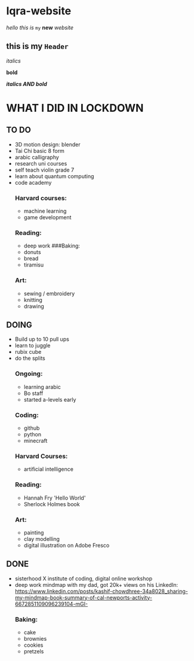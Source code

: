 # Iqra-website

<em>hello this is</em> <code>my</code> **new** <em>website</em>

<h2> this is my <code>Header</code></h2>

<em>italics</em>

**bold**

<strong><em> italics AND bold</em></strong>


# WHAT I DID IN LOCKDOWN
## TO DO 
- 3D motion design: blender
- Tai Chi basic 8 form
- arabic calligraphy 
- research uni courses
- self teach violin grade 7
- learn about quantum computing
- code academy
  ### Harvard courses:
  - machine learning
  - game development
  ### Reading:
  - deep work
  ###Baking:
  - donuts
  - bread
  - tiramisu
  ### Art:
  - sewing / embroidery 
  - knitting 
  - drawing


## DOING 
- Build up to 10 pull ups
- learn to juggle
- rubix cube 
- do the splits
  ### Ongoing:
  - learning arabic
  - Bo staff
  - started a-levels early
  ### Coding:
  - github
  - python
  - minecraft
  ### Harvard Courses:
  - artificial intelligence 
  ### Reading: 
  - Hannah Fry 'Hello World'
  - Sherlock Holmes book
  ### Art:
  - painting
  - clay modelling
  - digital illustration on Adobe Fresco


## DONE 
- sisterhood X institute of coding, digital online workshop
- deep work mindmap with my dad, got 20k+ views on his LinkedIn: 
https://www.linkedin.com/posts/kashif-chowdhree-34a8028_sharing-my-mindmap-book-summary-of-cal-newports-activity-6672851109096239104-mGI-
  ### Baking:
  - cake
  - brownies
  - cookies
  - pretzels 

